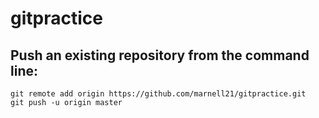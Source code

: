 # gitpractice
## Push an existing repository from the command line:
    git remote add origin https://github.com/marnell21/gitpractice.git
    git push -u origin master
